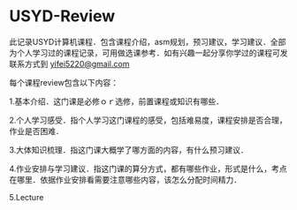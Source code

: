 # USYD-Review
此记录USYD计算机课程．包含课程介绍，asm规划，预习建议，学习建议．全部为个人学习过的课程记录，可用做选课参考．如有兴趣一起分享你学过的课程可发联系方式到 yifei5220@gmail.com

每个课程review包含以下内容：

1.基本介绍．这门课是必修ｏｒ选修，前置课程或知识有哪些．

2.个人学习感受．指个人学习这门课程的感受，包括难易度，课程安排是否合理，作业是否困难．

3.大体知识梳理．指这门课大概学了哪方面的内容，有什么预习建议．

4.作业安排与学习建议．指这门课的算分方式，都有哪些作业，形式是什么，考点在哪里．依据作业安排看需要注意哪些内容，该怎么分配时间精力．

5.Lecture
